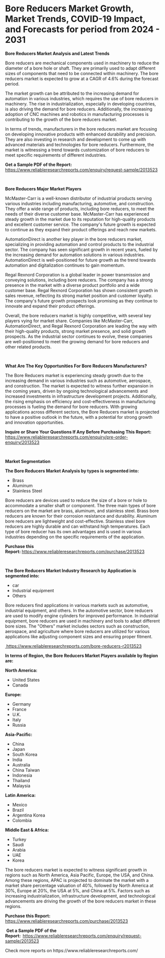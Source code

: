 <p><h1>Bore Reducers Market Growth, Market Trends, COVID-19 Impact, and Forecasts for period from 2024 - 2031</h1></p><p><strong>Bore Reducers Market Analysis and Latest Trends</strong></p>
<p><p>Bore reducers are mechanical components used in machinery to reduce the diameter of a bore hole or shaft. They are primarily used to adapt different sizes of components that need to be connected within machinery. The bore reducers market is expected to grow at a CAGR of 4.6% during the forecast period. </p><p>The market growth can be attributed to the increasing demand for automation in various industries, which requires the use of bore reducers in machinery. The rise in industrialization, especially in developing countries, is also driving the demand for bore reducers. Additionally, the increasing adoption of CNC machines and robotics in manufacturing processes is contributing to the growth of the bore reducers market.</p><p>In terms of trends, manufacturers in the bore reducers market are focusing on developing innovative products with enhanced durability and precision. They are also investing in research and development to come up with advanced materials and technologies for bore reducers. Furthermore, the market is witnessing a trend towards customization of bore reducers to meet specific requirements of different industries.</p></p>
<p><strong>Get a Sample PDF of the Report:&nbsp;</strong> <a href="https://www.reliableresearchreports.com/enquiry/request-sample/2013523">https://www.reliableresearchreports.com/enquiry/request-sample/2013523</a></p>
<p>&nbsp;</p>
<p><strong>Bore Reducers Major Market Players</strong></p>
<p><p>McMaster-Carr is a well-known distributor of industrial products serving various industries including manufacturing, automotive, and construction. They offer a wide range of products, including bore reducers, to meet the needs of their diverse customer base. McMaster-Carr has experienced steady growth in the market due to its reputation for high-quality products and excellent customer service. The company's future growth is expected to continue as they expand their product offerings and reach new markets.</p><p>AutomationDirect is another key player in the bore reducers market, specializing in providing automation and control products to the industrial sector. The company has seen significant growth in recent years, fueled by the increasing demand for automation solutions in various industries. AutomationDirect is well-positioned for future growth as the trend towards automation and digitalization continues to gain momentum.</p><p>Regal Rexnord Corporation is a global leader in power transmission and conveying solutions, including bore reducers. The company has a strong presence in the market with a diverse product portfolio and a wide customer base. Regal Rexnord Corporation has shown consistent growth in sales revenue, reflecting its strong market position and customer loyalty. The company's future growth prospects look promising as they continue to innovate and expand their product offerings.</p><p>Overall, the bore reducers market is highly competitive, with several key players vying for market share. Companies like McMaster-Carr, AutomationDirect, and Regal Rexnord Corporation are leading the way with their high-quality products, strong market presence, and solid growth prospects. As the industrial sector continues to evolve, these companies are well-positioned to meet the growing demand for bore reducers and other related products.</p></p>
<p>&nbsp;</p>
<p><strong>What Are The Key Opportunities For Bore Reducers Manufacturers?</strong></p>
<p><p>The Bore Reducers market is experiencing steady growth due to the increasing demand in various industries such as automotive, aerospace, and construction. The market is expected to witness further expansion in the coming years, driven by ongoing technological advancements and increased investments in infrastructure development projects. Additionally, the rising emphasis on efficiency and cost-effectiveness in manufacturing processes is fueling the demand for bore reducers. With growing applications across different sectors, the Bore Reducers market is projected to have a positive outlook in the future, with a potential for strong growth and innovation opportunities.</p></p>
<p><strong>Inquire or Share Your Questions If Any Before Purchasing This Report:</strong> <a href="https://www.reliableresearchreports.com/enquiry/pre-order-enquiry/2013523">https://www.reliableresearchreports.com/enquiry/pre-order-enquiry/2013523</a></p>
<p>&nbsp;</p>
<p><strong>Market Segmentation</strong></p>
<p><strong>The Bore Reducers Market Analysis by types is segmented into:</strong></p>
<p><ul><li>Brass</li><li>Aluminum</li><li>Stainless Steel</li></ul></p>
<p><p>Bore reducers are devices used to reduce the size of a bore or hole to accommodate a smaller shaft or component. The three main types of bore reducers on the market are brass, aluminum, and stainless steel. Brass bore reducers are known for their corrosion resistance and durability. Aluminum bore reducers are lightweight and cost-effective. Stainless steel bore reducers are highly durable and can withstand high temperatures. Each type of bore reducer has its own advantages and is used in various industries depending on the specific requirements of the application.</p></p>
<p><strong>Purchase this Report:&nbsp;</strong><a href="https://www.reliableresearchreports.com/purchase/2013523">https://www.reliableresearchreports.com/purchase/2013523</a></p>
<p>&nbsp;</p>
<p><strong>The Bore Reducers Market Industry Research by Application is segmented into:</strong></p>
<p><ul><li>car</li><li>Industrial equipment</li><li>Others</li></ul></p>
<p><p>Bore reducers find applications in various markets such as automotive, industrial equipment, and others. In the automotive sector, bore reducers are used to modify engine cylinders for improved performance. In industrial equipment, bore reducers are used in machinery and tools to adapt different bore sizes. The "Others" market includes sectors such as construction, aerospace, and agriculture where bore reducers are utilized for various applications like adjusting component sizes and ensuring proper fitment.</p></p>
<p><a href="https://www.reliableresearchreports.com/bore-reducers-r2013523">&nbsp;https://www.reliableresearchreports.com/bore-reducers-r2013523</a></p>
<p><strong>In terms of Region, the Bore Reducers Market Players available by Region are:</strong></p>
<p>
    <p> <strong> North America: </strong>
        <ul>
            <li>United States</li>
            <li>Canada</li>
        </ul>
        </p> 
    <p> <strong> Europe: </strong>
        <ul>
            <li>Germany</li>
            <li>France</li>
            <li>U.K.</li>
            <li>Italy</li>
            <li>Russia</li>
        </ul>
        </p> 
    <p> <strong> Asia-Pacific: </strong>
        <ul>
            <li>China</li>
            <li>Japan</li>
            <li>South Korea</li>
            <li>India</li>
            <li>Australia</li>
            <li>China Taiwan</li>
            <li>Indonesia</li>
            <li>Thailand</li>
            <li>Malaysia</li>
        </ul>
        </p> 
    <p> <strong> Latin America: </strong>
        <ul>
            <li>Mexico</li>
            <li>Brazil</li>
            <li>Argentina Korea</li>
            <li>Colombia</li>
        </ul>
        </p> 
    <p> <strong> Middle East & Africa: </strong>
        <ul>
            <li>Turkey</li>
            <li>Saudi</li>
            <li>Arabia</li>
            <li>UAE</li>
            <li>Korea</li>
        </ul>
    </p>
    </p>
<p><p>The bore reducers market is expected to witness significant growth in regions such as North America, Asia Pacific, Europe, the USA, and China. Among these regions, APAC is projected to dominate the market with a market share percentage valuation of 40%, followed by North America at 30%, Europe at 20%, the USA at 5%, and China at 5%. Factors such as increasing industrialization, infrastructure development, and technological advancements are driving the growth of the bore reducers market in these regions.</p></p>
<p><strong>Purchase this Report: </strong><a href="https://www.reliableresearchreports.com/purchase/2013523">https://www.reliableresearchreports.com/purchase/2013523</a></p>
<p>&nbsp;<strong>Get a Sample PDF of the Report:&nbsp;&nbsp;</strong><a href="https://www.reliableresearchreports.com/enquiry/request-sample/2013523">https://www.reliableresearchreports.com/enquiry/request-sample/2013523</a></p>
<p><strong></strong></p>
<p>Check more reports on https://www.reliableresearchreports.com/</p>